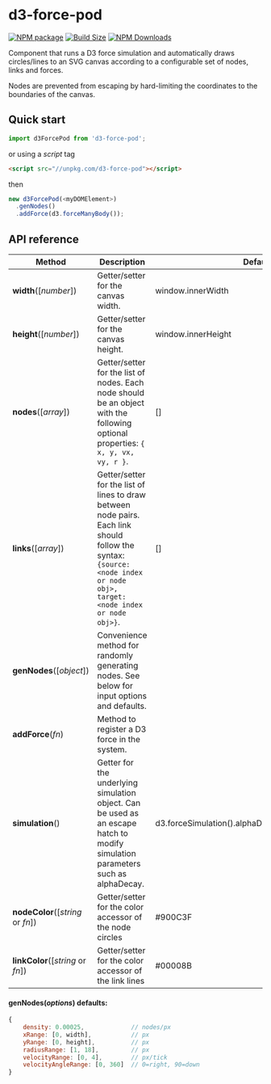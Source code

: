 d3-force-pod
==============

[![NPM package][npm-img]][npm-url]
[![Build Size][build-size-img]][build-size-url]
[![NPM Downloads][npm-downloads-img]][npm-downloads-url]

Component that runs a D3 force simulation and automatically draws circles/lines to an SVG canvas according to a configurable set of nodes, links and forces.

Nodes are prevented from escaping by hard-limiting the coordinates to the boundaries of the canvas.

## Quick start

```js
import d3ForcePod from 'd3-force-pod';
```
or using a *script* tag
```html
<script src="//unpkg.com/d3-force-pod"></script>
```
then
```js
new d3ForcePod(<myDOMElement>)
  .genNodes()
  .addForce(d3.forceManyBody());
```

## API reference

| Method | Description | Default |
| ------------------ | -------------------------------------------------------------------------------------------------------------------------- | ------------- |
| <b>width</b>([<i>number</i>]) | Getter/setter for the canvas width. | window.innerWidth |
| <b>height</b>([<i>number</i>]) | Getter/setter for the canvas height. | window.innerHeight |
| <b>nodes</b>([<i>array</i>]) | Getter/setter for the list of nodes. Each node should be an object with the following optional properties: `{ x, y, vx, vy, r }`. | [] |
| <b>links</b>([<i>array</i>]) | Getter/setter for the list of lines to draw between node pairs. Each link should follow the syntax: `{source: <node index or node obj>, target: <node index or node obj>}`. | [] |
| <b>genNodes</b>([<i>object</i>]) | Convenience method for randomly generating nodes. See below for input options and defaults. ||
| <b>addForce</b>(<i>fn</i>) | Method to register a D3 force in the system. ||
| <b>simulation</b>() | Getter for the underlying simulation object. Can be used as an escape hatch to modify simulation parameters such as alphaDecay. | d3.forceSimulation().alphaDecay(0).velocityDecay(0) |
| <b>nodeColor</b>([<i>string</i> or <i>fn</i>]) | Getter/setter for the color accessor of the node circles | #900C3F |
| <b>linkColor</b>([<i>string</i> or <i>fn</i>]) | Getter/setter for the color accessor of the link lines | #00008B |

#### genNodes(<i>options</i>) defaults:

```js
{
    density: 0.00025,             // nodes/px
    xRange: [0, width],           // px
    yRange: [0, height],          // px
    radiusRange: [1, 18],         // px
    velocityRange: [0, 4],        // px/tick
    velocityAngleRange: [0, 360]  // 0=right, 90=down
}
```


[npm-img]: https://img.shields.io/npm/v/d3-force-pod
[npm-url]: https://npmjs.org/package/d3-force-pod
[build-size-img]: https://img.shields.io/bundlephobia/minzip/d3-force-pod
[build-size-url]: https://bundlephobia.com/result?p=d3-force-pod
[npm-downloads-img]: https://img.shields.io/npm/dt/d3-force-pod
[npm-downloads-url]: https://www.npmtrends.com/d3-force-pod
